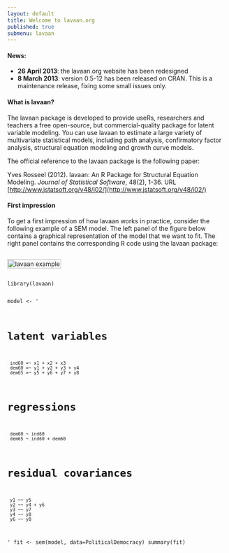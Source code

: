 ```yaml
---
layout: default
title: Welcome to lavaan.org
published: true
submenu: lavaan
---
```


#### News: ####

- **26 April 2013**: the lavaan.org website has been redesigned
- **8 March 2013**: version 0.5-12 has been released on CRAN.
  This is a maintenance release, fixing some small issues only.

####  What is lavaan? ####
The lavaan package is developed to provide useRs, researchers and teachers a
free open-source, but commercial-quality package for latent variable modeling.
You can use lavaan to estimate a large variety of multivariate statistical
models, including path analysis, confirmatory factor analysis, structural
equation modeling and growth curve models.

The official reference to the lavaan package is the following paper:

Yves Rosseel (2012). lavaan: An R Package for Structural Equation Modeling. 
*Journal of Statistical Software*, 48(2), 1-36. 
URL [http://www.jstatsoft.org/v48/i02/](http://www.jstatsoft.org/v48/i02/)


#### First impression ####
To get a first impression of how lavaan works in practice, consider the
following example of a SEM model. The left panel of the figure below contains
a graphical representation of the model that we want to fit. The right panel
contains the corresponding R code using the lavaan package:

<div class="row clearfix">
<div class="seven columns alpha">
<p>
<img src="http://users.ugent.be/~yrosseel/lavaan/lavaanex2.jpg" alt="lavaan example" width="100%"/>
</p>
</div>
<div class="six columns omega">
<pre><code>library(lavaan)

model <- '
   # latent variables
     ind60 =~ x1 + x2 + x3
     dem60 =~ y1 + y2 + y3 + y4
     dem65 =~ y5 + y6 + y7 + y8
   # regressions
     dem60 ~ ind60
     dem65 ~ ind60 + dem60
   # residual covariances
     y1 ~~ y5
     y2 ~~ y4 + y6
     y3 ~~ y7
     y4 ~~ y8
     y6 ~~ y8
'
fit <- sem(model, 
           data=PoliticalDemocracy)
summary(fit)
</code></pre>
</div>
</div>

